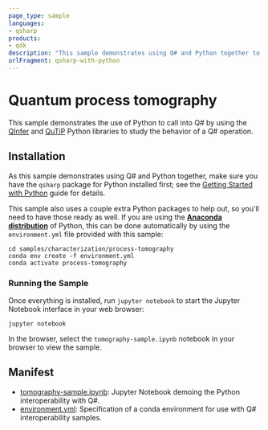 ```yaml
---
page_type: sample
languages:
- qsharp
products:
- qdk
description: "This sample demonstrates using Q# and Python together to perform quantum process tomography."
urlFragment: qsharp-with-python
---
```


# Quantum process tomography

This sample demonstrates the use of Python to call into Q# by using the [QInfer](http://qinfer.org/) and [QuTiP](http://qutip.org/) Python libraries to study the behavior of a Q# operation.

## Installation

As this sample demonstrates using Q# and Python together, make sure you have the `qsharp` package for Python installed first; see the [Getting Started with Python](https://docs.microsoft.com/azure/quantum/install-python-qdk) guide for details.

This sample also uses a couple extra Python packages to help out, so you'll need to have those ready as well.
If you are using the [**Anaconda distribution**](https://www.anaconda.com/) of Python, this can be done automatically by using the `environment.yml` file provided with this sample:

```shell
cd samples/characterization/process-tomography
conda env create -f environment.yml
conda activate process-tomography
```

### Running the Sample

Once everything is installed, run `jupyter notebook` to start the Jupyter Notebook interface in your web browser:

```shell
jupyter notebook
```

In the browser, select the `tomography-sample.ipynb` notebook in your browser to
view the sample.

## Manifest

- [tomography-sample.ipynb](./tomography-sample.ipynb): Jupyter Notebook demoing the Python interoperability with Q#.
- [environment.yml](./environment.yml): Specification of a conda environment for use with Q# interoperability samples.
